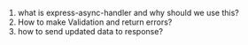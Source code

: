 1. what is express-async-handler and why should we use this?
2. How to make Validation and return errors?
3. how to send updated data to response?
